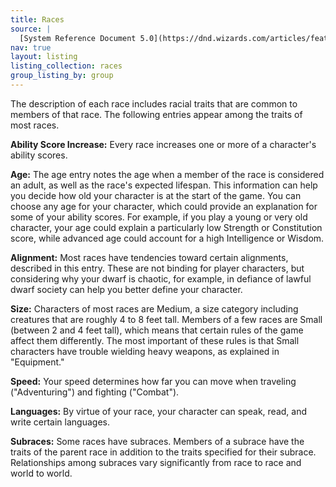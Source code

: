 ```yaml
---
title: Races
source: |
  [System Reference Document 5.0](https://dnd.wizards.com/articles/features/systems-reference-document-srd)
nav: true
layout: listing
listing_collection: races
group_listing_by: group
---
```


The description of each race includes racial traits that are common to members of that race. The following entries appear among the traits of most races.

**Ability Score Increase:** Every race increases one or more of a character's ability scores.

**Age:** The age entry notes the age when a member of the race is considered an adult, as well as the race's expected lifespan. This information can help you decide how old your character is at the start of the game. You can choose any age for your character, which could provide an explanation for some of your ability scores. For example, if you play a young or very old character, your age could explain a particularly low Strength or Constitution score, while advanced age could account for a high Intelligence or Wisdom.

**Alignment:** Most races have tendencies toward certain alignments, described in this entry. These are not binding for player characters, but considering why your dwarf is chaotic, for example, in defiance of lawful dwarf society can help you better define your character.

**Size:** Characters of most races are Medium, a size category including creatures that are roughly 4 to 8 feet tall. Members of a few races are Small (between 2 and 4 feet tall), which means that certain rules of the game affect them differently. The most important of these rules is that Small characters have trouble wielding heavy weapons, as explained in "Equipment."

**Speed:** Your speed determines how far you can move when traveling ("Adventuring") and fighting ("Combat").

**Languages:** By virtue of your race, your character can speak, read, and write certain languages.

**Subraces:** Some races have subraces. Members of a subrace have the traits of the parent race in addition to the traits specified for their subrace. Relationships among subraces vary significantly from race to race and world to world.
